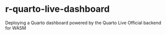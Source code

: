 # r-quarto-live-dashboard
Deploying a Quarto dashboard powered by the Quarto Live Official backend for WASM
